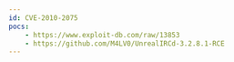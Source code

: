 ```yaml
---
id: CVE-2010-2075
pocs: 
    - https://www.exploit-db.com/raw/13853
    - https://github.com/M4LV0/UnrealIRCd-3.2.8.1-RCE
---
```

